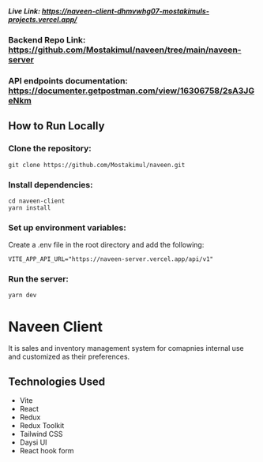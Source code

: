 ##### Live Link: https://naveen-client-dhmvwhg07-mostakimuls-projects.vercel.app/

### Backend Repo Link: https://github.com/Mostakimul/naveen/tree/main/naveen-server

### API endpoints documentation: https://documenter.getpostman.com/view/16306758/2sA3JGeNkm

## How to Run Locally

### Clone the repository:

```
git clone https://github.com/Mostakimul/naveen.git
```

### Install dependencies:

```
cd naveen-client
yarn install
```

### Set up environment variables:

Create a .env file in the root directory and add the following:

```
VITE_APP_API_URL="https://naveen-server.vercel.app/api/v1"
```

### Run the server:

```
yarn dev
```

# Naveen Client

It is sales and inventory management system for comapnies internal use and customized as their preferences.

## Technologies Used

- Vite
- React
- Redux
- Redux Toolkit
- Tailwind CSS
- Daysi UI
- React hook form
